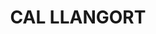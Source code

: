 ---
layout: test
title:  "CAL LLANGORT"
coordinates:
  - group1:
        - [1.459665513948264, 42.355509397162379]
        - [1.459953993720313, 42.355582742889787]
        - [1.460004399835441, 42.355470922936966]
        - [1.459717676341391, 42.355394784595177]
        - [1.459665513948264, 42.355509397162379]
---